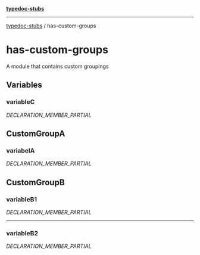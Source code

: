 [**typedoc-stubs**](index.md)

***

[typedoc-stubs](modules.md) / has-custom-groups

# has-custom-groups

A module that contains custom groupings

## Variables

### variableC

_DECLARATION_MEMBER_PARTIAL_

## CustomGroupA

### variabelA

_DECLARATION_MEMBER_PARTIAL_

## CustomGroupB

### variableB1

_DECLARATION_MEMBER_PARTIAL_

***

### variableB2

_DECLARATION_MEMBER_PARTIAL_

